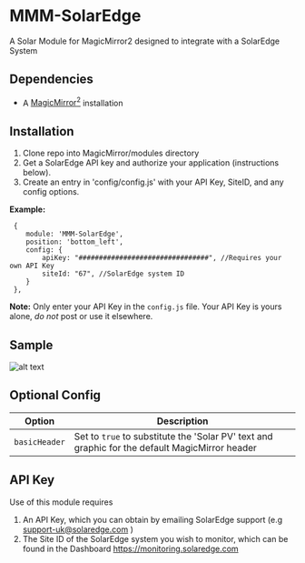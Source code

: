 # MMM-SolarEdge
A Solar Module for MagicMirror2 designed to integrate with a SolarEdge System

## Dependencies
  * A [MagicMirror<sup>2</sup>](https://github.com/MichMich/MagicMirror) installation

## Installation
  1. Clone repo into MagicMirror/modules directory
  2. Get a SolarEdge API key and authorize your application (instructions below).
  3. Create an entry in 'config/config.js' with your API Key, SiteID, and any config options.

 **Example:**
```
 {
    module: 'MMM-SolarEdge',
	position: 'bottom_left',
	config: {
		apiKey: "################################", //Requires your own API Key
		siteId: "67", //SolarEdge system ID
	}
 },
```
**Note:** Only enter your API Key in the `config.js` file. Your API Key is yours alone, _do not_ post or use it elsewhere.

## Sample
![alt text](https://github.com/bertieuk/MMM-Solar/blob/master/AppSample.PNG "Example")

## Optional Config
| **Option** | **Description** |
| --- | --- |
| `basicHeader` | Set to `true` to substitute the 'Solar PV' text and graphic for the default MagicMirror header |

## API Key
Use of this module requires
  1. An API Key, which you can obtain by emailing SolarEdge support (e.g support-uk@solaredge.com )
  2. The Site ID of the SolarEdge system you wish to monitor, which can be found in the Dashboard https://monitoring.solaredge.com
